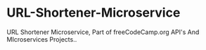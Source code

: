 # URL-Shortener-Microservice
URL Shortener Microservice, Part of freeCodeCamp.org API's And MIcroservices Projects..
